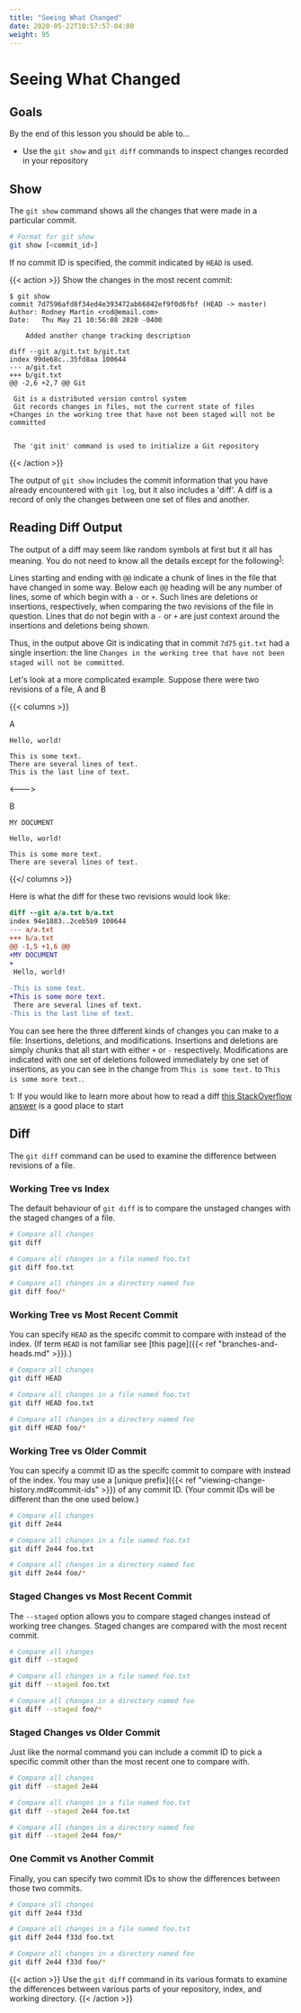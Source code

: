 ```yaml
---
title: "Seeing What Changed"
date: 2020-05-22T10:57:57-04:00
weight: 95
---
```


# Seeing What Changed

## Goals

By the end of this lesson you should be able to...

- Use the `git show` and `git diff` commands to inspect changes recorded in your repository

## Show

The `git show` command shows all the changes that were made in a particular commit.

```sh
# Format for git show
git show [<commit_id>]
```

If no commit ID is specified, the commit indicated by `HEAD` is used.

{{< action >}}
Show the changes in the most recent commit:

```text
$ git show
commit 7d7596afd8f34ed4e393472ab66842ef9f0d6fbf (HEAD -> master)
Author: Rodney Martin <rod@email.com>
Date:   Thu May 21 10:56:08 2020 -0400

    Added another change tracking description

diff --git a/git.txt b/git.txt
index 99de68c..35fd8aa 100644
--- a/git.txt
+++ b/git.txt
@@ -2,6 +2,7 @@ Git
 
 Git is a distributed version control system
 Git records changes in files, not the current state of files
+Changes in the working tree that have not been staged will not be committed
 
 
 The 'git init' command is used to initialize a Git repository

```
{{< /action >}}

The output of `git show` includes the commit information that you have already encountered with `git log`, but it also includes a 'diff'.  A diff is a record of only the changes between one set of files and another.

## Reading Diff Output

The output of a diff may seem like random symbols at first but it all has meaning.  You do not need to know all the details except for the following<sup>[1](#fn1)</sup>: 

Lines starting and ending with `@@` indicate a chunk of lines in the file that have changed in some way.  Below each `@@` heading will be any number of lines, some of which begin with a `-` or `+`.  Such lines are deletions or insertions, respectively, when comparing the two revisions of the file in question.  Lines that do not begin with a `-` or `+` are just context around the insertions and deletions being shown.

Thus, in the output above Git is indicating that in commit `7d75` `git.txt` had a single insertion: the line `Changes in the working tree that have not been staged will not be committed`.

Let's look at a more complicated example.  Suppose there were two revisions of a file, A and B

{{< columns >}}

A

```
Hello, world!

This is some text.
There are several lines of text.
This is the last line of text.
```

<--->

B

```
MY DOCUMENT

Hello, world!

This is some more text.
There are several lines of text.
```

{{</ columns >}}

Here is what the diff for these two revisions would look like:

```diff
diff --git a/a.txt b/a.txt
index 94e1883..2ceb5b9 100644
--- a/a.txt
+++ b/a.txt
@@ -1,5 +1,6 @@
+MY DOCUMENT
+
 Hello, world!
 
-This is some text.
+This is some more text.
 There are several lines of text.
-This is the last line of text.
```

You can see here the three different kinds of changes you can make to a file:  Insertions, deletions, and modifications.  Insertions and deletions are simply chunks that all start with either `+` or `-` respectively.  Modifications are indicated with one set of deletions followed immediately by one set of insertions, as you can see in the change from `This is some text.` to `This is some more text.`.

<div class="footnote"><a name="fn1">1</a>: If you would like to learn more about how to read a diff <a href="https://stackoverflow.com/a/2530012/1030345">this StackOverflow answer</a> is a good place to start</div>

## Diff

The `git diff` command can be used to examine the difference between revisions of a file.

### Working Tree vs Index

The default behaviour of `git diff` is to compare the unstaged changes with the staged changes of a file.

```sh
# Compare all changes
git diff

# Compare all changes in a file named foo.txt
git diff foo.txt

# Compare all changes in a directory named foo
git diff foo/*
```

### Working Tree vs Most Recent Commit

You can specify `HEAD` as the specifc commit to compare with instead of the index.  (If term `HEAD` is not familiar see [this page]({{< ref "branches-and-heads.md" >}}).)

```sh
# Compare all changes
git diff HEAD

# Compare all changes in a file named foo.txt
git diff HEAD foo.txt

# Compare all changes in a directory named foo
git diff HEAD foo/*
```

### Working Tree vs Older Commit

You can specify a commit ID as the specifc commit to compare with instead of the index.  You may use a [unique prefix]({{< ref "viewing-change-history.md#commit-ids" >}}) of any commit ID.  (Your commit IDs will be different than the one used below.)

```sh
# Compare all changes
git diff 2e44

# Compare all changes in a file named foo.txt
git diff 2e44 foo.txt

# Compare all changes in a directory named foo
git diff 2e44 foo/*
```

### Staged Changes vs Most Recent Commit

The `--staged` option allows you to compare staged changes instead of working tree changes.  Staged changes are compared with the most recent commit.

```sh
# Compare all changes
git diff --staged

# Compare all changes in a file named foo.txt
git diff --staged foo.txt

# Compare all changes in a directory named foo
git diff --staged foo/*
```

### Staged Changes vs Older Commit

Just like the normal command you can include a commit ID to pick a specific commit other than the most recent one to compare with.

```sh
# Compare all changes
git diff --staged 2e44

# Compare all changes in a file named foo.txt
git diff --staged 2e44 foo.txt

# Compare all changes in a directory named foo
git diff --staged 2e44 foo/*
```

### One Commit vs Another Commit

Finally, you can specify two commit IDs to show the differences between those two commits.


```sh
# Compare all changes
git diff 2e44 f33d

# Compare all changes in a file named foo.txt
git diff 2e44 f33d foo.txt

# Compare all changes in a directory named foo
git diff 2e44 f33d foo/*
```

{{< action >}}
Use the `git diff` command in its various formats to examine the differences between various parts of your repository, index, and working directory.
{{< /action >}}